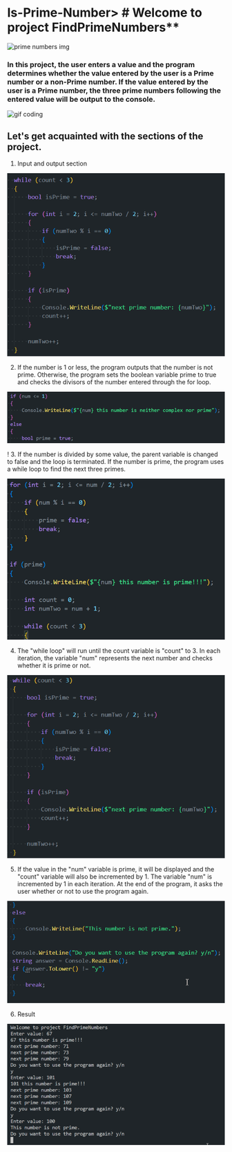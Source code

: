 # Is-Prime-Number> # Welcome to project FindPrimeNumbers**

![prime numbers img](https://www.texnoman.uz/uploads/blogs/f3b2c1481a00e20dd978bc8de78d25c2.png)


### In this project, the user enters a value and the program determines whether the value entered by the user is a Prime number or a non-Prime number. If the value entered by the user is a Prime number, the three prime numbers following the entered value will be output to the console.

![gif coding](https://gifdb.com/images/high/working-emoji-typing-gf7f51a0cl5ynyx9.gif)



## Let's get acquainted with the sections of the project. 

1. Input and output section

![input/output](/image-1.png)

2. If the number is 1 or less, the program outputs that the number is not prime. Otherwise, the program sets the boolean variable prime to true and checks the divisors of the number entered through the for loop.

![if 1 or less not prime](/image-2.png)

!
3. If the number is divided by some value, the parent variable is changed to false and the loop is terminated. If the number is prime, the program uses a while loop to find the next three primes.

![while loop](image-3.png)

4. The "while loop" will run until the count variable is "count" to 3. In each iteration, the variable "num" represents the next number and checks whether it is prime or not.

![While loop](/image-4.png)

5. If the value in the "num" variable is prime, it will be displayed and the "count" variable will also be incremented by 1. The variable "num" is incremented by 1 in each iteration. At the end of the program, it asks the user whether or not to use the program again.

![the end](/image-5.png)

6. Result 

![alt text](/image-6.png)